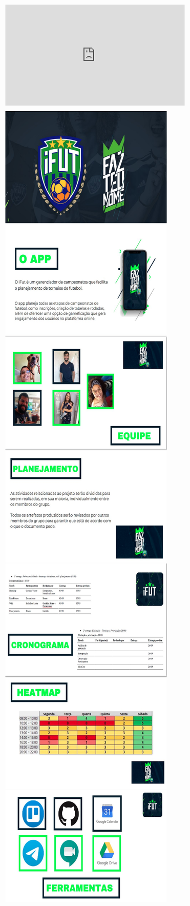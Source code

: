 <p><iframe width="560" height="315" src="https://youtu.be/5ebnOhSN5ck" frameborder="0" allow="accelerometer; autoplay; clipboard-write; encrypted-media; gyroscope; picture-in-picture" allowfullscreen></iframe></p>

<img height="350px" src="../../images/apresentacao_1/apresentacao7.jpg"> 

<img height="350px" src="../../images/apresentacao_1/apresentacao6.jpg"> 

<img height="350px" src="../../images/apresentacao_1/apresentacao1.jpg"> 

<img height="350px" src="../../images/apresentacao_1/apresentacao4.jpg"> 

<img height="350px" src="../../images/apresentacao_1/apresentacao5.jpg"> 

<img height="350px" src="../../images/apresentacao_1/apresentacao3.jpg"> 

<img height="350px" src="../../images/apresentacao_1/apresentacao2.jpg"> 